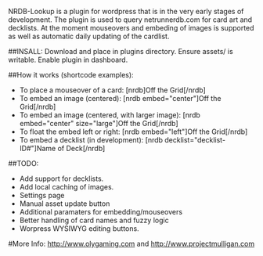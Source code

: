NRDB-Lookup is a plugin for wordpress that is in the very early stages of development. The plugin is used to query netrunnerdb.com for card art and decklists. At the moment mouseovers and embeding of images is supported as well as automatic daily updating of the cardlist.

##INSALL:
Download and place in plugins directory. Ensure assets/ is writable. Enable plugin in dashboard.

##How it works (shortcode examples):
* To place a mouseover of a card: [nrdb]Off the Grid[/nrdb]
* To embed an image (centered): [nrdb embed="center"]Off the Grid[/nrdb]
* To embed an image (centered, with larger image): [nrdb embed="center" size="large"]Off the Grid[/nrdb]
* To float the embed left or right: [nrdb embed="left"]Off the Grid[/nrdb]
* To embed a decklist (in development): [nrdb decklist="decklist-ID#"]Name of Deck[/nrdb]

##TODO:
* Add support for decklists.
* Add local caching of images.
* Settings page
* Manual asset update button
* Additional paramaters for embedding/mouseovers
* Better handling of card names and fuzzy logic
* Worpress WYSIWYG editing buttons.

#More Info:
http://www.olygaming.com and http://www.projectmulligan.com
